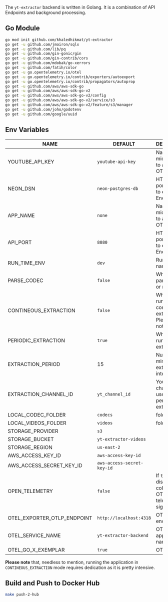 The `yt-extractor` backend is written in Golang. It is a combination of API Endpoints and background processing.

## Go Module

```bash
go mod init github.com/khaledhikmat/yt-extractor
go get -u github.com/jmoiron/sqlx
go get -u github.com/lib/pq
go get -u github.com/gin-gonic/gin 
go get -u github.com/gin-contrib/cors
go get -u github.com/mdobak/go-xerrors
go get -u github.com/fatih/color
go get -u go.opentelemetry.io/otel
go get -u go.opentelemetry.io/contrib/exporters/autoexport
go get -u go.opentelemetry.io/contrib/propagators/autoprop
go get -u github.com/aws/aws-sdk-go
go get -u github.com/aws/aws-sdk-go-v2
go get -u github.com/aws/aws-sdk-go-v2/config
go get -u github.com/aws/aws-sdk-go-v2/service/s3
go get -u github.com/aws/aws-sdk-go-v2/feature/s3/manager
go get -u github.com/joho/godotenv
go get -u github.com/google/uuid
```

## Env Variables

| NAME           | DEFAULT | DESCRIPTION       |
|----------------|-----|------------------|
| YOUTUBE_API_KEY       | `youtube-api-key`  | Name of the microservice to appear in OTEL. |
| NEON_DSN       | `neon-postgres-db`  | HTTP Server port. Required to expose API Endpoints. |
| APP_NAME       | `none`  | Name of the microservice to appear in OTEL. |
| API_PORT       | `8080`  | HTTP Server port. Required to expose API Endpoints. |
| RUN_TIME_ENV  | `dev`  | Runetime env name.  |
| PARSE_CODEC  | `false`  | Whether to parse codec or not.  |
| CONTINEOUS_EXTRACTION | `false` | Whether to run a contineous extraction. Please see note below.|
| PERIODIC_EXTRACTION | `true` | Whether to run a periodic extraction |
| EXTRACTION_PERIOD | 15 | Number of minutes for extraction interval |
| EXTRACTION_CHANNEL_ID | `yt_channel_id` | Youtune channel ID to use for the periodic extraction |
| LOCAL_CODEC_FOLDER  | `codecs`  | folder.  |
| LOCAL_VIDEOS_FOLDER  | `videos`  | folder.  |
| STORAGE_PROVIDER | `s3` | |
| STORAGE_BUCKET | `yt-extractor-videos` | |
| STORAGE_REGION | `us-east-2` | |
| AWS_ACCESS_KEY_ID | `aws-access-key-id` | |
| AWS_ACCESS_SECRET_KEY_ID | `aws-access-secret-key-id` | |
| OPEN_TELEMETRY     | `false`  | If `true`, it disables collecting OTEL telemetry signals.   |
| OTEL_EXPORTER_OTLP_ENDPOINT     | `http://localhost:4318`  | OTEL endpoint.   |
| OTEL_SERVICE_NAME     | `yt-extractor-backend`  | OTEL application name.   |
| OTEL_GO_X_EXEMPLAR     | `true`  | OTEL GO.   |

**Please note** that, needless to mention, running the application in `CONTINEOUS_EXTRACTION` mode requires dedication as it is pretty intensive.

## Build and Push to Docker Hub

```bash
make push-2-hub
```


